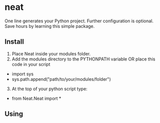# neat

One line generates your Python project. Further configuration is optional. Save hours by learning this simple package.

## Install

1. Place Neat inside your modules folder.  
2. Add the modules directory to the PYTHONPATH variable OR place this code in your script
  - import sys
  - sys.path.append("path/to/your/modules/folder")
3. At the top of your python script type:
  - from Neat.Neat import *

## Using
